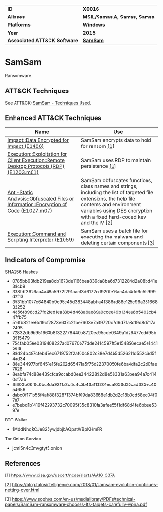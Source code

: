 
<table>
<tr>
<td><b>ID</b></td>
<td><b>X0016</b></td>
</tr>
<tr>
<td><b>Aliases</b></td>
<td><b>MSIL/Samas.A, Samas, Samsa</b></td>
</tr>
<tr>
<td><b>Platforms</b></td>
<td><b>Windows</b></td>
</tr>
<tr>
<td><b>Year</b></td>
<td><b>2015</b></td>
</tr>
<tr>
<td><b>Associated ATT&CK Software</b></td>
<td><b><a href="https://attack.mitre.org/software/S0370/">SamSam</a></b></td>
</tr>
</table>


SamSam
======
Ransomware.


ATT&CK Techniques
-----------------
See ATT&CK: [SamSam - Techniques Used](https://attack.mitre.org/software/S0370/).

Enhanced ATT&CK Techniques
---------
|Name|Use|
|---|---|
|[Impact::Data Encrypted for Impact (E1486)](../impact/data-encrypted-for-impact.md)|SamSam encrypts data to hold for ransom  [[1]](#1)|
|[Execution::Exploitation for Client Execution::Remote Desktop Protocols (RDP) (E1203.m01)](../execution/exploitation-for-client-execution.md)|SamSam uses RDP to maintain persistence  [[1]](#1)|
|[Anti-Static Analysis::Obfuscated Files or Information::Encryption of Code (E1027.m07)](../anti-static-analysis/executable-code-obfuscation.md)|SamSam obfuscates functions, class names and strings, including the list of targeted file extensions, the help file contents and environment variables using DES encryption with a fixed hard-coded key and the IV  [[2]](#2)|
|[Execution::Command and Scripting Interpreter (E1059)](../execution/command-and-scripting-interpreter.md)|SamSam uses a batch file for executing the malware and deleting certain components   [[3]](#3)|

Indicators of Compromise
------------------------
SHA256 Hashes
- 0785bb93fdb219ea8cb1673de1166bea839da8ba6d7312284d2a08bd41e38cb9
- 338fdf3626aa4a48a5972f291aacf3d6172dd920fe16ac4da4dd6c5b999d2f13
- 3531bb1077c64840b9c95c45d382448abffa4f386ad88e125c96a38166832252
- 4856f898cd27fd2fed1ea33b4d463a6ae89a9ccee49b134ea8b5492cb447fb75
- 516fb821ee6c19cf2873e637c21be7603e7a39720c7d6d71a8c19d8d717a2495
- 72832db9b951663b8f322778440b8720ea95cde0349a1d26477edd95b3915479
- 754fab056e0319408227ad07670b77dde2414597ff5e154856ecae5e14415e1a
- 88d24b497cfeb47ec6719752f2af00c802c38e7d4b5d526311d552c6d5f4ad34
- 88e344977bf6451e15fe202d65471a5f75d22370050fe6ba4dfa2c2d0fae7828
- 8eabfa74d88e439cfca9ccabd0ee34422892d8e58331a63bea94a7c4140cf7ab
- 8f803b66f6c6bc4da9211a2c4c4c5b46a113201ecaf056d35cad325ec4054656
- dabc0f171b55f4aff88f32871374bf09da83668e1db2d2c18b0cd58ed04f0707
- e7bebd1b1419f42293732c70095f35c8310fa3afee55f1df68d4fe6bbee5397e

BTC Wallet
- 1MddNhqRCJe825ywjdbjbAQpstWBpKHmFR

Tor Onion Service
- jcmi5n4c3mvgtyt5.onion


References
----------
<a name="1">[1]</a> https://www.cisa.gov/uscert/ncas/alerts/AA18-337A

<a name="2">[2]</a> https://blog.talosintelligence.com/2018/01/samsam-evolution-continues-netting-over.html

<a name="3">[3]</a> https://www.sophos.com/en-us/medialibrary/PDFs/technical-papers/SamSam-ransomware-chooses-Its-targets-carefully-wpna.pdf
